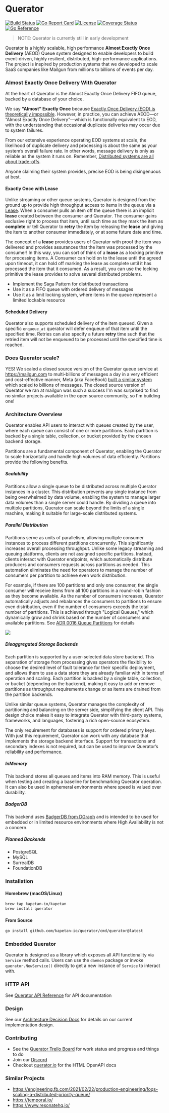 # Querator

[![Build Status](https://github.com/kapetan-io/querator/workflows/CI/badge.svg)](https://github.com/kapetan-io/querator/actions)
[![Go Report Card](https://goreportcard.com/badge/github.com/kapetan-io/querator)](https://goreportcard.com/report/github.com/kapetan-io/querator)
[![License](https://img.shields.io/badge/License-Apache%202.0-blue.svg)](https://opensource.org/licenses/Apache-2.0)
[![Coverage Status](https://coveralls.io/repos/github/kapetan-io/querator/badge.svg?branch=main)](https://coveralls.io/github/kapetan-io/querator?branch=main)
[![Go Reference](https://pkg.go.dev/badge/github.com/kapetan-io/querator.svg)](https://pkg.go.dev/github.com/kapetan-io/querator)

> NOTE: Querator is currently still in early development

Querator is a highly scalable, high performance **Almost Exactly Once
Delivery** (AEOD) Queue system designed to enable developers to build
event-driven, highly resilient, distributed, high-performance applications. The
project is inspired by production systems that we developed to scale SaaS companies like
Mailgun from millions to billions of events per day.

### Almost Exactly Once Delivery With Querator
At the heart of Querator is the Almost Exactly Once Delivery FIFO queue, backed by a database of your choice.

We say **“Almost” Exactly Once** because [Exactly Once Delivery (EOD) is theoretically impossible](https://bravenewgeek.com/you-cannot-have-exactly-once-delivery/).
However, in practice, you can achieve AEOD—or “Almost Exactly Once Delivery”—which is functionally equivalent to EOD, 
with the understanding that occasional duplicate deliveries may occur due to system failures.

From our extensive experience operating EOD systems at scale, the likelihood of duplicate delivery and processing 
is about the same as your system’s overall failure rate. In other words, message delivery is only as reliable as 
the system it runs on. Remember, [Distributed systems are all
about trade-offs](https://www.infoq.com/articles/cap-twelve-years-later-how-the-rules-have-changed/).

Anyone claiming their system provides, precise EOD is being disingenuous at best.

#### Exactly Once with Lease
Unlike streaming or other queue systems, Querator is designed from the ground up to provide high throughput
access to items in the queue via a [Lease](https://en.wikipedia.org/wiki/Lease_(computer_science)). When a consumer 
pulls an item off the queue there is an implicit **lease** created between the consumer and Querator. The 
consumer gains exclusive right to process that item, until such time as they mark the item as **complete** 
or tell Querator to **retry** the item by releasing the **lease** and giving the item to another consumer 
immediately, or at some future date and time.

The concept of a **lease** provides users of Querator with proof the item was delivered and provides assurances
that the item was processed by the consumer! In this way, you can sort of think of a **lease** as a locking 
primitive for processing items. A Consumer can hold on to the lease until the agreed upon timeout, it can hold 
off marking the lease as complete until it has processed the item that it consumed. As a result, you can use the
locking primitive the lease provides to solve several distributed problems.

- Implement the Saga Pattern for distributed transactions
- Use it as a FIFO queue with ordered delivery of messages
- Use it as a limit locking system, where items in the queue represent a limited lockable resource

#### Scheduled Delivery
Querator also supports scheduled delivery of the item queued. Given a specific `enqueue_at` querator
will defer enqueue of that item until the specified time. Retries can also specify a future **retry** time such
that the retried item will not be enqueued to be processed until the specified time is reached.

### Does Querator scale?
YES! We scaled a closed source version of the Querator queue service at https://mailgun.com to multi-billions of
messages a day in a very efficient and cost-effective manner, Meta (aka FaceBook) 
[built a similar system](https://engineering.fb.com/2021/02/22/production-engineering/foqs-scaling-a-distributed-priority-queue/) which
scaled to billions of messages. The closed source version of Querator we ran at mailgun was such a success I'm was 
surprised to find no similar projects available in the open source community, so I'm building one!

### Architecture Overview
Querator enables API users to interact with queues created by the user, where each queue can consist of one or more
partitions. Each partition is backed by a single table, collection, or bucket provided by the chosen backend storage.

Partitions are a fundamental component of Querator, enabling the Querator to scale horizontally and handle high volumes
of data efficiently. Partitions provide the following benefits.

##### Scalability
Partitions allow a single queue to be distributed across multiple Querator instances in a cluster. This distribution
prevents any single instance from being overwhelmed by data volume, enabling the system to manage larger data volumes
than a single server could handle. By dividing a queue into multiple partitions, Querator can scale beyond the limits
of a single machine, making it suitable for large-scale distributed systems.

##### Parallel Distribution
Partitions serve as units of parallelism, allowing multiple consumer instances to process different partitions
concurrently. This significantly increases overall processing throughput. Unlike some legacy streaming and queuing
platforms, clients are not assigned specific partitions. Instead, clients interact with Querator endpoints, which 
automatically distribute producers and consumers requests across partitions as needed. This automation eliminates the
need for operators to manage the number of consumers per partition to achieve even work distribution.

For example, if there are 100 partitions and only one consumer, the single consumer will receive items from all 100
partitions in a round-robin fashion as they become available. As the number of consumers increases, Querator
automatically adjusts and rebalances the consumers to partitions to ensure even distribution, even if the number
of consumers exceeds the total number of partitions. This is achieved through "Logical Queues," which dynamically
grow and shrink based on the number of consumers and available partitions.
See [ADR 0016 Queue Partitions](docs/adr/0016-queue-partitions.md) for details

![](docs/Querator%20Logical%20Queue%20Diagram.png)

##### Disaggregated Storage Backends
Each partition is supported by a user-selected data store backend. This separation of storage from processing gives
operators the flexibility to choose the desired level of fault tolerance for their specific deployment, and allows
them to use a data store they are already familiar with in terms of operation and scaling. Each partition is backed
by a single table, collection, or bucket (depending on the backend), making it easy to add or remove partitions as
throughput requirements change or as items are drained from the partition backends.

Unlike similar queue systems, Querator manages the complexity of partitioning and balancing on the server side,
simplifying the client API. This design choice makes it easy to integrate Querator with third-party systems, 
frameworks, and languages, fostering a rich open-source ecosystem.

The only requirement for databases is support for ordered primary keys. With just this requirement, Querator can
work with any database that implements the storage backend interface. Support for transactions and secondary
indexes is not required, but can be used to improve Querator’s reliability and performance.

##### InMemory
This backend stores all queues and items into RAM memory. This is useful when testing and creating a baseline for 
benchmarking Querator operation. It can also be used in ephemeral environments where speed is valued over durability.

##### BadgerDB
This backend uses [BadgerDB from DGraph](https://github.com/dgraph-io/badger) and is intended to be used for embedded
or in limited resource environments where High Availability is not a concern. 

##### Planned Backends
- PostgreSQL
- MySQL
- SurrealDB
- FoundationDB

### Installation

#### Homebrew (macOS/Linux)
```bash
brew tap kapetan-io/kapetan
brew install querator
```

#### From Source
```bash
go install github.com/kapetan-io/querator/cmd/querator@latest
```

### Embedded Querator
Querator is designed as a library which exposes all API functionality via `Service` method calls. Users can use
the `daemon` package or invoke `querator.NewService()` directly to get a new instance of `Service` to interact with.

### HTTP API
See [Querator API Reference](https://querator.io/api) for API documentation

### Design
See our [Architecture Decision Docs](docs/adr) for details on our current implementation design.

### Contributing 
- See the [Querator Trello Board](https://trello.com/b/cey2cB3i/querator) for work status and progress and things to do
- Join our [Discord](https://discord.gg/XwfBdN9wdg)
- Checkout [querator.io](https://querator.io/api) for the HTML OpenAPI docs

### Similar Projects
* https://engineering.fb.com/2021/02/22/production-engineering/foqs-scaling-a-distributed-priority-queue/
* https://temporal.io/
* https://www.resonatehq.io/
